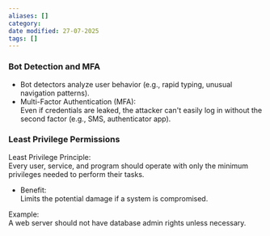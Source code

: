 ```yaml
---
aliases: []
category: 
date modified: 27-07-2025
tags: []
---
```


### Bot Detection and MFA

- Bot detectors analyze user behavior (e.g., rapid typing, unusual navigation patterns).
- Multi-Factor Authentication (MFA):  
  Even if credentials are leaked, the attacker can't easily log in without the second factor (e.g., SMS, authenticator app).

### Least Privilege Permissions

Least Privilege Principle:  
  Every user, service, and program should operate with only the minimum privileges needed to perform their tasks.
  
- Benefit:  
  Limits the potential damage if a system is compromised.

Example:  
A web server should not have database admin rights unless necessary.